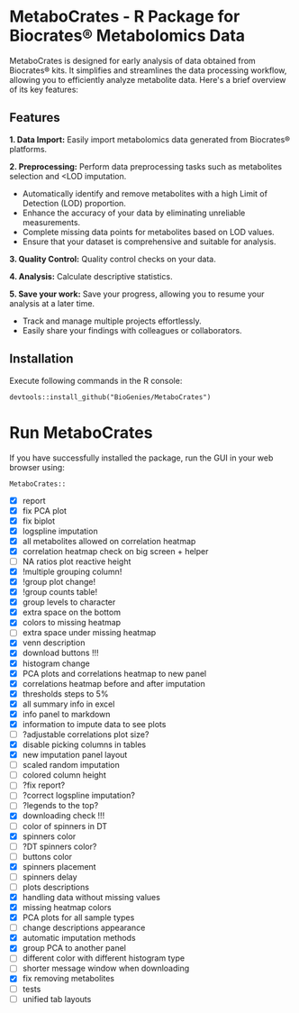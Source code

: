 # MetaboCrates - R Package for Biocrates® Metabolomics Data

MetaboCrates is designed for early analysis of data obtained from Biocrates® kits. It simplifies and streamlines the data processing workflow, allowing you to efficiently analyze metabolite data. Here's a brief overview of its key features:


## Features

**1. Data Import:** Easily import metabolomics data generated from Biocrates® platforms.

**2. Preprocessing:** Perform data preprocessing tasks such as metabolites selection and <LOD imputation. 

   - Automatically identify and remove metabolites with a high Limit of Detection (LOD) proportion.
   - Enhance the accuracy of your data by eliminating unreliable measurements.
   - Complete missing data points for metabolites based on LOD values.
   - Ensure that your dataset is comprehensive and suitable for analysis.

**3. Quality Control:** Quality control checks on your data.

**4. Analysis:** Calculate descriptive statistics.

**5. Save your work:** Save your progress, allowing you to resume your analysis at a later time.

  - Track and manage multiple projects effortlessly.
  - Easily share your findings with colleagues or collaborators.
  


## Installation

Execute following commands in the R console:

```
devtools::install_github("BioGenies/MetaboCrates")
```

# Run MetaboCrates

If you have successfully installed the package, run the GUI in your web browser using:

```
MetaboCrates::
```
- [x] report
- [x] fix PCA plot
- [x] fix biplot
- [x] logspline imputation
- [x] all metabolites allowed on correlation heatmap
- [x] correlation heatmap check on big screen + helper
- [ ] NA ratios plot reactive height
- [x] !multiple grouping column!
- [x] !group plot change!
- [x] !group counts table!
- [x] group levels to character
- [x] extra space on the bottom
- [x] colors to missing heatmap
- [ ] extra space under missing heatmap
- [x] venn description
- [x] download buttons !!!
- [x] histogram change
- [x] PCA plots and correlations heatmap to new panel
- [x] correlations heatmap before and after imputation
- [x] thresholds steps to 5%
- [x] all summary info in excel
- [x] info panel to markdown
- [x] information to impute data to see plots
- [ ] ?adjustable correlations plot size?
- [x] disable picking columns in tables
- [x] new imputation panel layout
- [ ] scaled random imputation
- [ ] colored column height
- [ ] ?fix report?
- [ ] ?correct logspline imputation?
- [ ] ?legends to the top?
- [x] downloading check !!!
- [ ] color of spinners in DT
- [x] spinners color
- [ ] ?DT spinners color?
- [ ] buttons color
- [x] spinners placement
- [ ] spinners delay
- [ ] plots descriptions
- [x] handling data without missing values
- [x] missing heatmap colors
- [x] PCA plots for all sample types
- [ ] change descriptions appearance
- [x] automatic imputation methods
- [x] group PCA to another panel
- [ ] different color with different histogram type
- [ ] shorter message window when downloading
- [x] fix removing metabolites
- [ ] tests
- [ ] unified tab layouts
